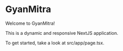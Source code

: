 # GyanMitra

Welcome to GyanMitra!

This is a dynamic and responsive NextJS application.

To get started, take a look at src/app/page.tsx.
